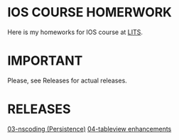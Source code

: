 # IOS COURSE HOMERWORK

Here is my homeworks for IOS course at [LITS](http://lits.com.ua).

# IMPORTANT
Please, see Releases for actual releases. 

# RELEASES
[03-nscoding (Persistence)](https://github.com/lsem/ios-course-homework/archive/03-nscoding.zip)
[04-tableview enhancements](https://github.com/lsem/ios-course-homework/archive/04-tableviewenh.zip)

